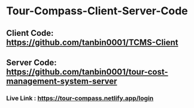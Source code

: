 # Tour-Compass-Client-Server-Code

## Client Code: https://github.com/tanbin0001/TCMS-Client
## Server Code: https://github.com/tanbin0001/tour-cost-management-system-server
### Live Link : https://tour-compass.netlify.app/login
